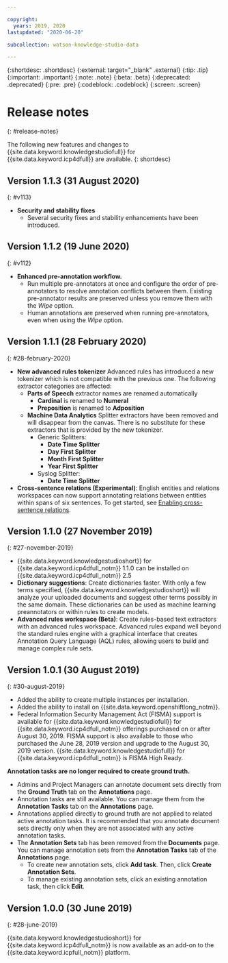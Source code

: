 ```yaml
---

copyright:
  years: 2019, 2020
lastupdated: "2020-06-20"

subcollection: watson-knowledge-studio-data

---
```


{:shortdesc: .shortdesc}
{:external: target="_blank" .external}
{:tip: .tip}
{:important: .important}
{:note: .note}
{:beta: .beta}
{:deprecated: .deprecated}
{:pre: .pre}
{:codeblock: .codeblock}
{:screen: .screen}

# Release notes
{: #release-notes}

The following new features and changes to {{site.data.keyword.knowledgestudiofull}} for {{site.data.keyword.icp4dfull}} are available.
{: shortdesc}

## Version 1.1.3 (31 August 2020)
{: #v113}

- **Security and stability fixes**
    - Several security fixes and stability enhancements have been introduced.

## Version 1.1.2 (19 June 2020)
{: #v112}

- **Enhanced pre-annotation workflow.**
    - Run multiple pre-annotators at once and configure the order of pre-annotators to resolve annotation conflicts between them. Existing pre-annotator results are preserved unless you remove them with the *Wipe* option.
    - Human annotations are preserved when running pre-annotators, even when using the *Wipe* option.

## Version 1.1.1 (28 February 2020)
{: #28-february-2020}

- **New advanced rules tokenizer** Advanced rules has introduced a new tokenizer which is not compatible with the previous one. The following extractor categories are affected:
  - **Parts of Speech** extractor names are renamed automatically
    - **Cardinal** is renamed to **Numeral**
    - **Preposition** is renamed to **Adposition**
  - **Machine Data Analytics** Splitter extractors have been removed and will disappear from the canvas. There is no substitute for these extractors that is provided by the new tokenizer.
    - Generic Splitters:
      - **Date Time Splitter**
      - **Day First Splitter**
      - **Month First Splitter**
      - **Year First Splitter**
    - Syslog Splitter:
      - **Date Time Splitter**
- **Cross-sentence relations (Experimental)**: English entities and relations workspaces can now support annotating relations between entities within spans of six sentences. To get started, see [Enabling cross-sentence relations](/docs/watson-knowledge-studio-data?topic=watson-knowledge-studio-data-enabling-cross-sentence-relations).

## Version 1.1.0 (27 November 2019)
{: #27-november-2019}

- {{site.data.keyword.knowledgestudioshort}} for {{site.data.keyword.icp4dfull_notm}} 1.1.0 can be installed on {{site.data.keyword.icp4dfull_notm}} 2.5
- **Dictionary suggestions**:
Create dictionaries faster. With only a few terms specified, {{site.data.keyword.knowledgestudioshort}} will analyze your uploaded documents and suggest other terms possibly in the same domain. These dictionaries can be used as machine learning preannotators or within rules to create models.
- **Advanced rules workspace (Beta)**:
Create rules-based text extractors with an advanced rules workspace. Advanced rules expand well beyond the standard rules engine with a graphical interface that creates Annotation Query Language (AQL) rules, allowing users to build and manage complex rule sets.

## Version 1.0.1 (30 August 2019)
{: #30-august-2019}

- Added the ability to create multiple instances per installation.
- Added the ability to install on {{site.data.keyword.openshiftlong_notm}}.
- Federal Information Security Management Act (FISMA) support is available for {{site.data.keyword.knowledgestudiofull}} for {{site.data.keyword.icp4dfull_notm}} offerings purchased on or after August 30, 2019. FISMA support is also available to those who purchased the June 28, 2019 version and upgrade to the August 30, 2019 version. {{site.data.keyword.knowledgestudiofull}} for {{site.data.keyword.icp4dfull_notm}} is FISMA High Ready.

**Annotation tasks are no longer required to create ground truth.**

- Admins and Project Managers can annotate document sets directly from the **Ground Truth** tab on the **Annotations** page.
- Annotation tasks are still available. You can manage them from the **Annotation Tasks** tab on the **Annotations** page.
- Annotations applied directly to ground truth are not applied to related active annotation tasks. It is recommended that you annotate document sets directly only when they are not associated with any active annotation tasks.
- The **Annotation Sets** tab has been removed from the **Documents** page. You can manage annotation sets from the **Annotation Tasks** tab of the **Annotations** page.
  - To create new annotation sets, click **Add task**. Then, click **Create Annotation Sets**.
  - To manage existing annotation sets, click an existing annotation task, then click **Edit**.


## Version 1.0.0 (30 June 2019)
{: #28-june-2019}

{{site.data.keyword.knowledgestudioshort}} for {{site.data.keyword.icp4dfull_notm}} is now available as an add-on to the {{site.data.keyword.icpfull_notm}} platform.

